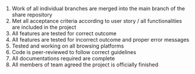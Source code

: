 1. Work of all individual branches are merged into the main branch of the share repository
2. Met all acceptance criteria according to user story / all functionalities are included in the project
3. All features are tested for correct outcome
4. All features are tested for incorrect outcome and proper error messages
5. Tested and working on all browsing platforms
6. Code is peer-reviewed to follow correct guidelines
7. All documentations required are complete
8. All members of team agreed the project is officially finished
